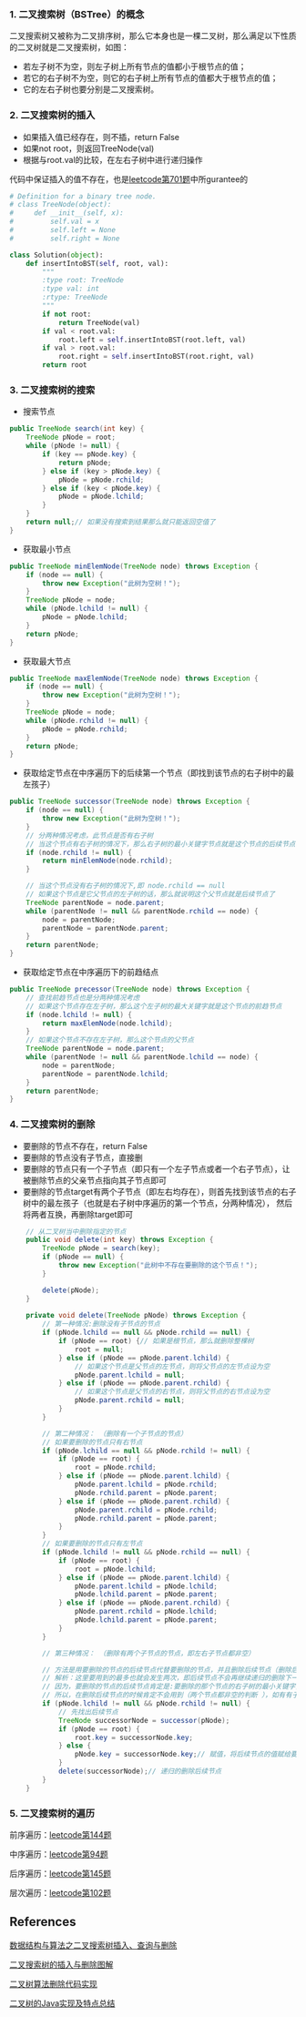### 1. 二叉搜索树（BSTree）的概念

二叉搜索树又被称为二叉排序树，那么它本身也是一棵二叉树，那么满足以下性质的二叉树就是二叉搜索树，如图：

- 若左子树不为空，则左子树上所有节点的值都小于根节点的值；
- 若它的右子树不为空，则它的右子树上所有节点的值都大于根节点的值；
- 它的左右子树也要分别是二叉搜索树。

### 2. 二叉搜索树的插入

- 如果插入值已经存在，则不插，return False
- 如果not root，则返回TreeNode(val)
- 根据与root.val的比较，在左右子树中进行递归操作

代码中保证插入的值不存在，也是[leetcode第701题](https://github.com/apachecn/LeetCode/blob/master/docs/Leetcode_Solutions/701._Insert_into_a_Binary_Search_Tree.md)中所gurantee的
```python
# Definition for a binary tree node.
# class TreeNode(object):
#     def __init__(self, x):
#         self.val = x
#         self.left = None
#         self.right = None

class Solution(object):
    def insertIntoBST(self, root, val):
        """
        :type root: TreeNode
        :type val: int
        :rtype: TreeNode
        """
        if not root:
            return TreeNode(val)
        if val < root.val:
            root.left = self.insertIntoBST(root.left, val)
        if val > root.val:
            root.right = self.insertIntoBST(root.right, val)
        return root
```

### 3. 二叉搜索树的搜索

*  搜索节点
```java
public TreeNode search(int key) {
    TreeNode pNode = root;
    while (pNode != null) {
        if (key == pNode.key) {
            return pNode;
        } else if (key > pNode.key) {
            pNode = pNode.rchild;
        } else if (key < pNode.key) {
            pNode = pNode.lchild;
        }
    }
    return null;// 如果没有搜索到结果那么就只能返回空值了
}
```

* 获取最小节点

```java
public TreeNode minElemNode(TreeNode node) throws Exception {
    if (node == null) {
        throw new Exception("此树为空树！");
    }
    TreeNode pNode = node;
    while (pNode.lchild != null) {
        pNode = pNode.lchild;
    }
    return pNode;
}
```

* 获取最大节点

```java
public TreeNode maxElemNode(TreeNode node) throws Exception {
    if (node == null) {
        throw new Exception("此树为空树！");
    }
    TreeNode pNode = node;
    while (pNode.rchild != null) {
        pNode = pNode.rchild;
    }
    return pNode;
}
```

* 获取给定节点在中序遍历下的后续第一个节点（即找到该节点的右子树中的最左孩子）

```java
public TreeNode successor(TreeNode node) throws Exception {
    if (node == null) {
        throw new Exception("此树为空树！");
    }
    // 分两种情况考虑，此节点是否有右子树
    // 当这个节点有右子树的情况下，那么右子树的最小关键字节点就是这个节点的后续节点
    if (node.rchild != null) {
        return minElemNode(node.rchild);
    }

    // 当这个节点没有右子树的情况下,即 node.rchild == null
    // 如果这个节点是它父节点的左子树的话，那么就说明这个父节点就是后续节点了
    TreeNode parentNode = node.parent;
    while (parentNode != null && parentNode.rchild == node) {
        node = parentNode;
        parentNode = parentNode.parent;
    }
    return parentNode;
}
```


* 获取给定节点在中序遍历下的前趋结点

```java
public TreeNode precessor(TreeNode node) throws Exception {
    // 查找前趋节点也是分两种情况考虑
    // 如果这个节点存在左子树，那么这个左子树的最大关键字就是这个节点的前趋节点
    if (node.lchild != null) {
        return maxElemNode(node.lchild);
    }
    // 如果这个节点不存在左子树，那么这个节点的父节点
    TreeNode parentNode = node.parent;
    while (parentNode != null && parentNode.lchild == node) {
        node = parentNode;
        parentNode = parentNode.lchild;
    }
    return parentNode;
}
```



### 4. 二叉搜索树的删除

- 要删除的节点不存在，return False
- 要删除的节点没有子节点，直接删
- 要删除的节点只有一个子节点（即只有一个左子节点或者一个右子节点），让被删除节点的父亲节点指向其子节点即可
- 要删除的节点target有两个子节点（即左右均存在），则首先找到该节点的右子树中的最左孩子（也就是右子树中序遍历的第一个节点，分两种情况），
然后将两者互换，再删除target即可

```java
    // 从二叉树当中删除指定的节点
    public void delete(int key) throws Exception {
        TreeNode pNode = search(key);
        if (pNode == null) {
            throw new Exception("此树中不存在要删除的这个节点！");
        }

        delete(pNode);
    }
    
    private void delete(TreeNode pNode) throws Exception {
        // 第一种情况:删除没有子节点的节点
        if (pNode.lchild == null && pNode.rchild == null) {
            if (pNode == root) {// 如果是根节点，那么就删除整棵树
                root = null;
            } else if (pNode == pNode.parent.lchild) {
                // 如果这个节点是父节点的左节点，则将父节点的左节点设为空
                pNode.parent.lchild = null;
            } else if (pNode == pNode.parent.rchild) {
                // 如果这个节点是父节点的右节点，则将父节点的右节点设为空
                pNode.parent.rchild = null;
            }
        }

        // 第二种情况： （删除有一个子节点的节点）
        // 如果要删除的节点只有右节点
        if (pNode.lchild == null && pNode.rchild != null) {
            if (pNode == root) {
                root = pNode.rchild;
            } else if (pNode == pNode.parent.lchild) {
                pNode.parent.lchild = pNode.rchild;
                pNode.rchild.parent = pNode.parent;
            } else if (pNode == pNode.parent.rchild) {
                pNode.parent.rchild = pNode.rchild;
                pNode.rchild.parent = pNode.parent;
            }
        }
        // 如果要删除的节点只有左节点
        if (pNode.lchild != null && pNode.rchild == null) {
            if (pNode == root) {
                root = pNode.lchild;
            } else if (pNode == pNode.parent.lchild) {
                pNode.parent.lchild = pNode.lchild;
                pNode.lchild.parent = pNode.parent;
            } else if (pNode == pNode.parent.rchild) {
                pNode.parent.rchild = pNode.lchild;
                pNode.lchild.parent = pNode.parent;
            }
        }

        // 第三种情况： （删除有两个子节点的节点，即左右子节点都非空）

        // 方法是用要删除的节点的后续节点代替要删除的节点，并且删除后续节点（删除后续节点的时候需要递归操作）
        // 解析：这里要用到的最多也就会发生两次，即后续节点不会再继续递归的删除下一个后续节点了，
        // 因为，要删除的节点的后续节点肯定是:要删除的那个节点的右子树的最小关键字，而这个最小关键字肯定不会有左节点;
        // 所以，在删除后续节点的时候肯定不会用到（两个节点都非空的判断 ），如有有子节点，肯定就是有一个右节点。
        if (pNode.lchild != null && pNode.rchild != null) {
            // 先找出后续节点
            TreeNode successorNode = successor(pNode);
            if (pNode == root) {
                root.key = successorNode.key;
            } else {
                pNode.key = successorNode.key;// 赋值，将后续节点的值赋给要删除的那个节点
            }
            delete(successorNode);// 递归的删除后续节点
        }
    }
```


### 5. 二叉搜索树的遍历

前序遍历：[leetcode第144题](https://github.com/apachecn/LeetCode/blob/master/docs/Leetcode_Solutions/144._binary_tree_preorder_traversal.md)

中序遍历：[leetcode第94题](https://github.com/apachecn/LeetCode/blob/master/docs/Leetcode_Solutions/094._binary_tree_inorder_traversal.md)

后序遍历：[leetcode第145题](https://github.com/apachecn/LeetCode/blob/master/docs/Leetcode_Solutions/145._binary_tree_postorder_traversal.md)


层次遍历：[leetcode第102题](https://github.com/apachecn/LeetCode/blob/master/docs/Leetcode_Solutions/102._binary_tree_level_order_traversal.md)

## References

[数据结构与算法之二叉搜索树插入、查询与删除](https://blog.csdn.net/chenliguan/article/details/52956546)

[二叉搜索树的插入与删除图解](http://www.cnblogs.com/MrListening/p/5782752.html)

[二叉树算法删除代码实现](https://blog.csdn.net/tayanxunhua/article/details/11100113)

[二叉树的Java实现及特点总结](http://www.cnblogs.com/lzq198754/p/5857597.html)












